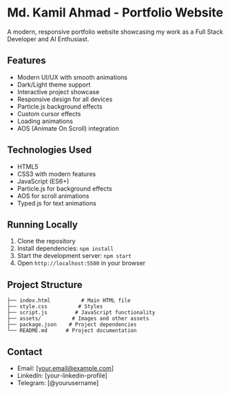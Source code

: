 # Md. Kamil Ahmad - Portfolio Website

A modern, responsive portfolio website showcasing my work as a Full Stack Developer and AI Enthusiast.

## Features

- Modern UI/UX with smooth animations
- Dark/Light theme support
- Interactive project showcase
- Responsive design for all devices
- Particle.js background effects
- Custom cursor effects
- Loading animations
- AOS (Animate On Scroll) integration

## Technologies Used

- HTML5
- CSS3 with modern features
- JavaScript (ES6+)
- Particle.js for background effects
- AOS for scroll animations
- Typed.js for text animations

## Running Locally

1. Clone the repository
2. Install dependencies: `npm install`
3. Start the development server: `npm start`
4. Open `http://localhost:5500` in your browser

## Project Structure

```
├── index.html          # Main HTML file
├── style.css          # Styles
├── script.js         # JavaScript functionality
├── assets/          # Images and other assets
├── package.json    # Project dependencies
└── README.md      # Project documentation
```

## Contact

- Email: [your.email@example.com]
- LinkedIn: [your-linkedin-profile]
- Telegram: [@yourusername]